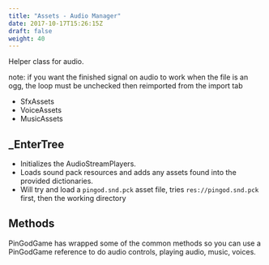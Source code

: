 ```yaml
---
title: "Assets - Audio Manager"
date: 2017-10-17T15:26:15Z
draft: false
weight: 40
---
```


Helper class for audio.

note: if you want the finished signal on audio to work when the file is an ogg, the loop must be unchecked then reimported from the import tab

- SfxAssets
- VoiceAssets
- MusicAssets

## _EnterTree

- Initializes the AudioStreamPlayers.
- Loads sound pack resources and adds any assets found into the provided dictionaries.
- Will try and load a `pingod.snd.pck` asset file, tries `res://pingod.snd.pck` first, then the working directory

## Methods

PinGodGame has wrapped some of the common methods so you can use a PinGodGame reference to do audio controls, playing audio, music, voices.